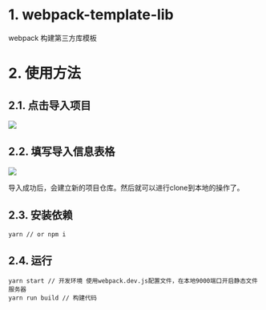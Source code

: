 # 1. webpack-template-lib
webpack 构建第三方库模板

# 2. 使用方法

## 2.1. 点击导入项目

![](http://p3alsaatj.bkt.clouddn.com/20180629120029_bXurFi_Jietu20180629-115501.jpeg)


## 2.2. 填写导入信息表格

![](http://p3alsaatj.bkt.clouddn.com/20180629120216_HtAZma_Jietu20180629-120201.jpeg)

导入成功后，会建立新的项目仓库。然后就可以进行clone到本地的操作了。


## 2.3. 安装依赖

```
yarn // or npm i
```

## 2.4. 运行
```
yarn start // 开发环境 使用webpack.dev.js配置文件，在本地9000端口开启静态文件服务器
yarn run build // 构建代码
```

